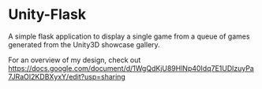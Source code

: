 # Unity-Flask
A simple flask application to display a single game from a queue of games generated from the Unity3D showcase gallery.

For an overview of my design, check out
https://docs.google.com/document/d/1WgQdKjU89HlNp40Idq7E1UDlzuyPa7JRaOI2KDBXyxY/edit?usp=sharing
